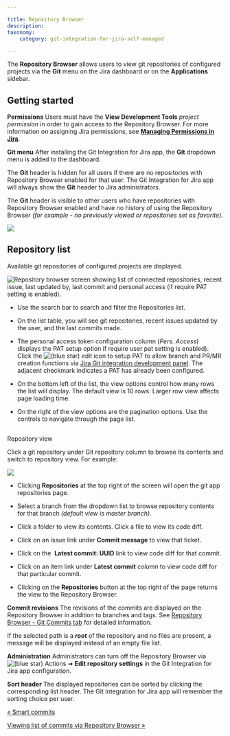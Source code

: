 ```yaml
---

title: Repository Browser
description:
taxonomy:
    category: git-integration-for-jira-self-managed

---
```

The **Repository Browser** allows users to view git repositories of configured projects via the **Git** menu on the Jira dashboard or on the **Applications** sidebar.

## Getting started

**Permissions**
Users must have the **View Development Tools** _project permission_ in order to gain access to the Repository Browser. For more information on assigning Jira permissions, see [**Managing Permissions in Jira**](https://confluence.atlassian.com/display/Jira/Managing+Global+Permissions).

**Git menu**
After installing the Git Integration for Jira app, the **Git** dropdown menu is added to the dashboard.

The **Git** header is hidden for all users if there are no repositories with Repository Browser enabled for that user. The Git Integration for Jira app will always show the **Git** header to Jira administrators.

The **Git** header is visible to other users who have repositories with Repository Browser enabled and have no history of using the Repository Browser _(for example - no previously viewed or repositories set as favorite)._

![](https://bigbrassband.atlassian.net/wiki/download/thumbnails/1930398598/gitserver-gitmenu-repo-browser.png?version=1&modificationDate=1639221831233&cacheVersion=1&api=v2&width=163&height=111)

## Repository list

Available git repositories of configured projects are displayed.

![Repository browser screen showing list of connected repositories, recent issue, last updated by, last commit and personal access (if require PAT setting is enabled).](https://bigbrassband.atlassian.net/wiki/download/thumbnails/1930398598/gitserver-repo-browser-view.png?version=1&modificationDate=1630642896363&cacheVersion=1&api=v2&width=680&height=404)

*   Use the search bar to search and filter the Repositories list.

*   On the list table, you will see git repositories, recent issues updated by the user, and the last commits made.

*   The personal access token configuration column (_Pers. Access_) displays the PAT setup option if require user pat setting is enabled). Click the ![(blue star)](/wiki/s/-1639011364/6452/8b4898d3c114827e64ec143b4fa79bb76a6cfa5b/_/images/icons/emoticons/star_blue.png) edit icon to setup PAT to allow branch and PR/MR creation functions via [Jira Git integration development panel](/wiki/spaces/GIJDC/pages/1930399012/Jira+Git+integration+development+panel). The adjacent checkmark indicates a PAT has already been configured.

*   On the bottom left of the list, the view options control how many rows the list will display. The default view is 10 rows. Larger row view affects page loading time.

*   On the right of the view options are the pagination options. Use the controls to navigate through the page list.


##
Repository view

Click a git repository under Git repository column to browse its contents and switch to repository view. For example:

![](https://bigbrassband.atlassian.net/wiki/download/thumbnails/1930398598/repo-browser-repo-view(c).png?version=1&modificationDate=1630642897794&cacheVersion=1&api=v2&width=646&height=365)

*   Clicking **Repositories** at the top right of the screen will open the git app repositories page.

*   Select a branch from the dropdown list to browse repository contents for that branch _(default view is master branch)_.

*   Click a folder to view its contents. Click a file to view its code diff.

*   Click on an issue link under **Commit message** to view that ticket.

*   Click on the  **Latest commit: UUID** link to view code diff for that commit.

*   Click on an item link under **Latest commit** _column_ to view code diff for that particular commit.

*   Clicking on the **Repositories** button at the top right of the page returns the view to the Repository Browser.


**Commit revisions**
The revisions of the commits are displayed on the Repository Browser in addition to branches and tags. See [Repository Browser - Git Commits tab](/wiki/spaces/GIJDC/pages/1930398681/Viewing+list+of+commits+in+Repository+Browser) for detailed information.

If the selected path is a _**root**_ of the repository and no files are present, a message will be displayed instead of an empty file list.

**Administration**
Administrators can turn off the Repository Browser via ![(blue star)](/wiki/s/-1639011364/6452/8b4898d3c114827e64ec143b4fa79bb76a6cfa5b/_/images/icons/emoticons/star_blue.png) Actions ➜ **Edit repository settings** in the Git Integration for Jira app configuration.

**Sort header**
The displayed repositories can be sorted by clicking the corresponding list header. The Git Integration for Jira app will remember the sorting choice per user.

[« Smart commits](/git-integration-for-jira-self-managed/Smart-commits)

[Viewing list of commits via Repository Browser »](/wiki/spaces/GIJDC/pages/1930398681/Viewing+list+of+commits+in+Repository+Browser)

